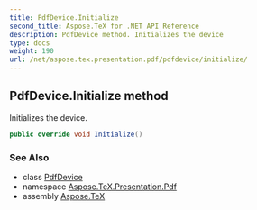 ```yaml
---
title: PdfDevice.Initialize
second_title: Aspose.TeX for .NET API Reference
description: PdfDevice method. Initializes the device
type: docs
weight: 190
url: /net/aspose.tex.presentation.pdf/pdfdevice/initialize/
---
```

## PdfDevice.Initialize method

Initializes the device.

```csharp
public override void Initialize()
```

### See Also

* class [PdfDevice](../)
* namespace [Aspose.TeX.Presentation.Pdf](../../pdfdevice/)
* assembly [Aspose.TeX](../../../)



